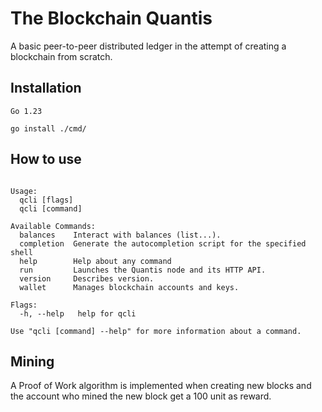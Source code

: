 # The Blockchain Quantis
A basic peer-to-peer distributed ledger in the attempt of creating a blockchain from scratch.

## Installation
```shell
Go 1.23
```
```shell
go install ./cmd/
```
## How to use
```The Blockchain Quantis CLI

Usage:
  qcli [flags]
  qcli [command]

Available Commands:
  balances    Interact with balances (list...).
  completion  Generate the autocompletion script for the specified shell
  help        Help about any command
  run         Launches the Quantis node and its HTTP API.
  version     Describes version.
  wallet      Manages blockchain accounts and keys.

Flags:
  -h, --help   help for qcli

Use "qcli [command] --help" for more information about a command.
```

## Mining
A Proof of Work algorithm is implemented when creating new blocks and the account who mined the new block get a 100 unit as reward.